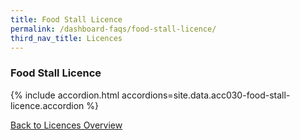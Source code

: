 ```yaml
---
title: Food Stall Licence
permalink: /dashboard-faqs/food-stall-licence/
third_nav_title: Licences
---
```


### Food Stall Licence

{% include accordion.html accordions=site.data.acc030-food-stall-licence.accordion %}

[Back to Licences Overview](/licences/)

<script src="/jquery/jquery.min.js"></script>
<script src="/jquery/resize-tables.js"></script>